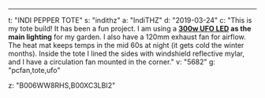 ---
t: "INDI PEPPER TOTE"
s: "indithz"
a: "IndiTHZ"
d: "2019-03-24"
c: "This is my tote build! It has been a fun project. I am using a <strong><a href='https://www.amazon.com/MarsHydro-Spectrum-Hydroponic-Indoor-Growing/dp/B00XC3LBI2/ref=as_li_ss_tl?ie=UTF8&qid=1514055656&sr=8-4&keywords=300w+led&linkCode=ll1&tag=spacbuck-20&linkId=d3b5a0c12a501f7dd770ca5cd66f8580'>300w UFO LED</a> as the main lighting</strong> for my garden. I also have a 120mm exhaust fan for airflow. The heat mat keeps temps in the mid 60s at night (it gets cold the winter months). Inside the tote I lined the sides with windshield reflective mylar, and I have a circulation fan mounted in the corner."
v: "5682"
g: "pcfan,tote,ufo"

z: "B006WW8RHS,B00XC3LBI2"
